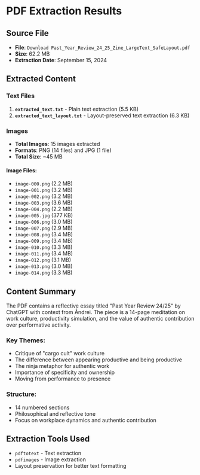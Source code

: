 # PDF Extraction Results

## Source File
- **File**: `Download Past_Year_Review_24_25_Zine_LargeText_SafeLayout.pdf`
- **Size**: 62.2 MB
- **Extraction Date**: September 15, 2024

## Extracted Content

### Text Files
1. **`extracted_text.txt`** - Plain text extraction (5.5 KB)
2. **`extracted_text_layout.txt`** - Layout-preserved text extraction (6.3 KB)

### Images
- **Total Images**: 15 images extracted
- **Formats**: PNG (14 files) and JPG (1 file)
- **Total Size**: ~45 MB

#### Image Files:
- `image-000.png` (2.2 MB)
- `image-001.png` (3.2 MB)
- `image-002.png` (3.2 MB)
- `image-003.png` (3.6 MB)
- `image-004.png` (2.2 MB)
- `image-005.jpg` (377 KB)
- `image-006.png` (3.0 MB)
- `image-007.png` (2.9 MB)
- `image-008.png` (3.4 MB)
- `image-009.png` (3.4 MB)
- `image-010.png` (3.3 MB)
- `image-011.png` (3.4 MB)
- `image-012.png` (3.1 MB)
- `image-013.png` (3.0 MB)
- `image-014.png` (3.3 MB)

## Content Summary

The PDF contains a reflective essay titled "Past Year Review 24/25" by ChatGPT with context from Åndrei. The piece is a 14-page meditation on work culture, productivity simulation, and the value of authentic contribution over performative activity.

### Key Themes:
- Critique of "cargo cult" work culture
- The difference between appearing productive and being productive
- The ninja metaphor for authentic work
- Importance of specificity and ownership
- Moving from performance to presence

### Structure:
- 14 numbered sections
- Philosophical and reflective tone
- Focus on workplace dynamics and authentic contribution

## Extraction Tools Used
- `pdftotext` - Text extraction
- `pdfimages` - Image extraction
- Layout preservation for better text formatting
